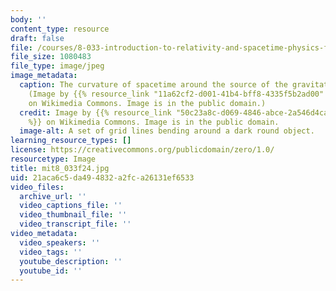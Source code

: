 ```yaml
---
body: ''
content_type: resource
draft: false
file: /courses/8-033-introduction-to-relativity-and-spacetime-physics-fall-2024/mit8_033f24.jpg
file_size: 1080483
file_type: image/jpeg
image_metadata:
  caption: The curvature of spacetime around the source of the gravitational force.
    (Image by {{% resource_link "11a62cf2-d001-41b4-bff8-4335f5b2ad00" "Maschen" %}}
    on Wikimedia Commons. Image is in the public domain.)
  credit: Image by {{% resource_link "50c23a8c-d069-4846-abce-2a546d4ca9c8" "Maschen"
    %}} on Wikimedia Commons. Image is in the public domain.
  image-alt: A set of grid lines bending around a dark round object.
learning_resource_types: []
license: https://creativecommons.org/publicdomain/zero/1.0/
resourcetype: Image
title: mit8_033f24.jpg
uid: 21aca6c5-da49-4832-a2fc-a26131ef6533
video_files:
  archive_url: ''
  video_captions_file: ''
  video_thumbnail_file: ''
  video_transcript_file: ''
video_metadata:
  video_speakers: ''
  video_tags: ''
  youtube_description: ''
  youtube_id: ''
---
```

